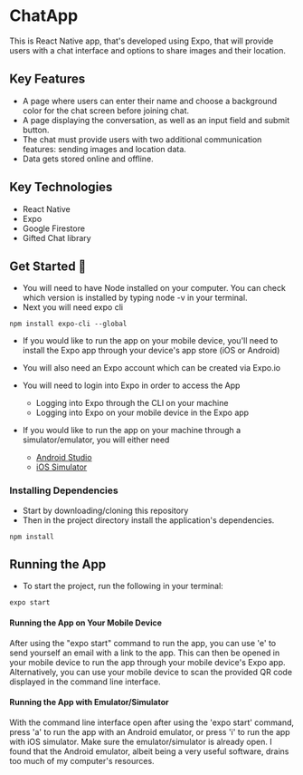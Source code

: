 # ChatApp

This is React Native app, that's developed using Expo, that will provide users with a chat interface and options to share images and their location.

## Key Features

* A page where users can enter their name and choose a background color for the chat screen before joining chat.
* A page displaying the conversation, as well as an input field and submit button.
* The chat must provide users with two additional communication features: sending images and location data.
* Data gets stored online and offline.

## Key Technologies

* React Native
* Expo
* Google Firestore
* Gifted Chat library

## Get Started 🚀

* You will need to have Node installed on your computer. You can check which version is installed by typing node -v in your terminal.
* Next you will need expo cli

```
npm install expo-cli --global
```

* If you would like to run the app on your mobile device, you'll need to install the Expo app through your device's app store (iOS or Android)

* You will also need an Expo account which can be created via Expo.io

* You will need to login into Expo in order to access the App
  * Logging into Expo through the CLI on your machine
  * Logging into Expo on your mobile device in the Expo app

* If you would like to run the app on your machine through a simulator/emulator, you will either need
  * [Android Studio](#https://docs.expo.io/workflow/android-studio-emulator/)
  * [iOS Simulator](#https://docs.expo.io/workflow/ios-simulator/)

### Installing Dependencies
  * Start by downloading/cloning this repository
  * Then in the project directory install the application's dependencies.
```
npm install
```

## Running the App
* To start the project, run the following in your terminal:
```
expo start
```

#### Running the App on Your Mobile Device
After using the "expo start" command to run the app, you can use 'e' to send yourself an email with a link to the app. This can then be opened in your mobile device to run the app through your mobile device's Expo app. Alternatively, you can use your mobile device to scan the provided QR code displayed in the command line interface.

#### Running the App with Emulator/Simulator
With the command line interface open after using the 'expo start' command, press 'a' to run the app with an Android emulator, or press 'i' to run the app with iOS simulator. Make sure the emulator/simulator is already open. I found that the Android emulator, albeit being a very useful software, drains too much of my computer's resources.
